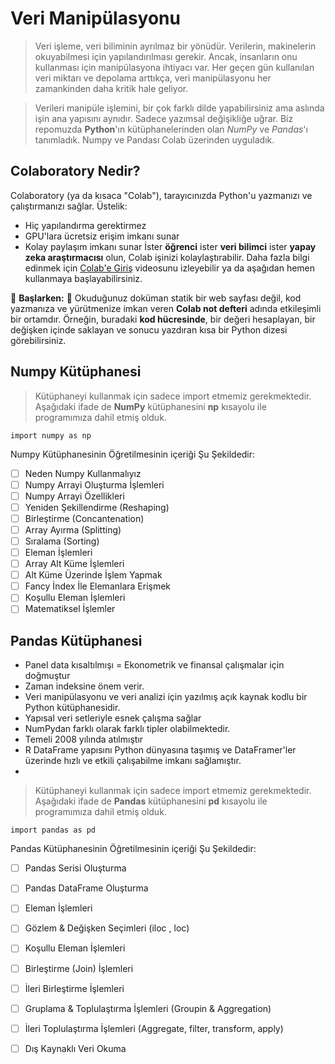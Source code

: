 ﻿# Veri Manipülasyonu

> Veri işleme, veri biliminin ayrılmaz bir yönüdür. Verilerin, makinelerin okuyabilmesi için yapılandırılması gerekir. Ancak,  insanların onu kullanması için manipülasyona ihtiyacı var. Her geçen gün kullanılan veri miktarı ve depolama arttıkça, veri manipülasyonu  her zamankinden daha kritik hale geliyor.

>Verileri manipüle işlemini, bir çok farklı dilde yapabilirsiniz ama aslında işin ana yapısını aynıdır. Sadece yazımsal değişikliğe uğrar. Biz  repomuzda **Python**'ın kütüphanelerinden olan  _NumPy_  ve  _Pandas_'ı tanımladık. Numpy ve Pandası Colab üzerinden uyguladık.

## Colaboratory Nedir? 
Colaboratory &#40;ya da kısaca "Colab"&#41;, tarayıcınızda Python'u yazmanızı ve çalıştırmanızı sağlar. Üstelik:
- Hiç yapılandırma gerektirmez
- GPU'lara ücretsiz erişim imkanı sunar
- Kolay paylaşım imkanı sunar
İster <strong>öğrenci</strong> ister <strong>veri bilimci</strong> ister <strong>yapay zeka araştırmacısı</strong> olun, Colab işinizi kolaylaştırabilir. Daha fazla bilgi edinmek için <a href="https://www.youtube.com/watch?v=inN8seMm7UI">Colab'e Giriş</a> videosunu izleyebilir ya da aşağıdan hemen kullanmaya başlayabilirsiniz.

:round_pushpin: **Başlarken:** :round_pushpin: 
Okuduğunuz doküman statik bir web sayfası değil, kod yazmanıza ve yürütmenize imkan veren <strong>Colab not defteri</strong> adında etkileşimli bir ortamdır.
Örneğin, buradaki <strong>kod hücresinde</strong>, bir değeri hesaplayan, bir değişken içinde saklayan ve sonucu yazdıran kısa bir Python dizesi görebilirsiniz.

## Numpy  Kütüphanesi
> Kütüphaneyi kullanmak için sadece import etmemiz gerekmektedir. Aşağıdaki ifade de **NumPy** kütüphanesini **np** kısayolu ile programımıza dahil etmiş olduk.

    import numpy as np
Numpy Kütüphanesinin Öğretilmesinin içeriği Şu Şekildedir:

 - [ ] Neden Numpy Kullanmalıyız
 - [ ] Numpy Arrayi Oluşturma İşlemleri
 - [ ] Numpy Arrayi Özellikleri
 - [ ] Yeniden Şekillendirme (Reshaping)
 - [ ] Birleştirme (Concantenation)
 - [ ] Array Ayırma (Splitting)
 - [ ] Sıralama (Sorting)
 - [ ] Eleman İşlemleri
 - [ ] Array Alt Küme İşlemleri
 - [ ] Alt Küme Üzerinde İşlem Yapmak
 - [ ] Fancy İndex İle Elemanlara Erişmek
 - [ ] Koşullu Eleman İşlemleri
 - [ ] Matematiksel İşlemler
## Pandas Kütüphanesi
-   Panel data kısaltılmışı = Ekonometrik ve finansal çalışmalar için doğmuştur
-   Zaman indeksine önem verir.
-   Veri manipülasyonu ve veri analizi için yazılmış açık kaynak kodlu bir Python kütüphanesidir.
-   Yapısal veri setleriyle esnek çalışma sağlar
-   NumPydan farklı olarak farklı tipler olabilmektedir.
-   Temeli 2008 yılında atılmıştır
-   R DataFrame yapısını Python dünyasına taşımış ve DataFramer'ler üzerinde hızlı ve etkili çalışabilme imkanı sağlamıştır.
- 
> Kütüphaneyi kullanmak için sadece import etmemiz gerekmektedir. Aşağıdaki ifade de **Pandas** kütüphanesini **pd** kısayolu ile programımıza dahil etmiş olduk.

    import pandas as pd
Pandas Kütüphanesinin Öğretilmesinin içeriği Şu Şekildedir:

 - [ ] Pandas Serisi Oluşturma
 - [ ] Pandas DataFrame Oluşturma
 - [ ] Eleman İşlemleri
 - [ ] Gözlem & Değişken Seçimleri (iloc , loc)
 - [ ] Koşullu Eleman İşlemleri
 - [ ] Birleştirme (Join) İşlemleri
 - [ ] İleri Birleştirme İşlemleri
 - [ ] Gruplama & Toplulaştırma İşlemleri (Groupin & Aggregation)
 - [ ] İleri Toplulaştırma İşlemleri (Aggregate, filter, transform, apply)
 - [ ] Dış Kaynaklı Veri Okuma

